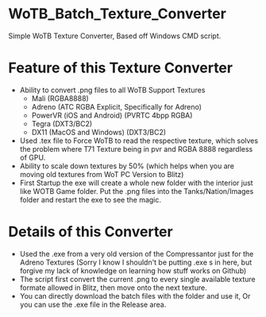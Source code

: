 # WoTB_Batch_Texture_Converter
Simple WoTB Texture Converter, Based off Windows CMD script.

# Feature of this Texture Converter
- Ability to convert .png files to all WoTB Support Textures
	- Mali (RGBA8888)
	- Adreno (ATC RGBA Explicit, Specifically for Adreno)
	- PowerVR (iOS and Android) (PVRTC 4bpp RGBA)
	- Tegra (DXT3/BC2)
	- DX11 (MacOS and Windows) (DXT3/BC2)
- Used .tex file to Force WoTB to read the respective texture, which solves the problem where T71 Texture being in pvr and RGBA 8888 regardless of GPU.
- Ability to scale down textures by 50% (which helps when you are moving old textures from WoT PC Version to Blitz)
- First Startup the exe will create a whole new folder with the interior just like WOTB Game folder. Put the .png files into the Tanks/Nation/Images folder and restart the exe to see the magic.

# Details of this Converter
- Used the .exe from a very old version of the Compressantor just for the Adreno Textures (Sorry I know I shouldn't be putting .exe s in here, but forgive my lack of knowledge on learning how stuff works on Github)
- The script first convert the current .png to every single available texture formate allowed in Blitz, then move onto the next texture.
- You can directly download the batch files with the folder and use it, Or you can use the .exe file in the Release area.
